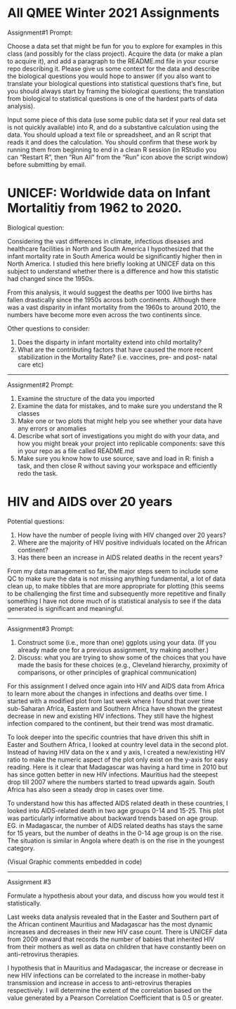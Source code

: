 # All QMEE Winter 2021 Assignments

Assignment#1 Prompt:

Choose a data set that might be fun for you to explore for examples in this class (and possibly for the class project). Acquire the data (or make a plan to acquire it), and add a paragraph to the README.md file in your course repo describing it. Please give us some context for the data and describe the biological questions you would hope to answer (if you also want to translate your biological questions into statistical questions that’s fine, but you should always start by framing the biological questions; the translation from biological to statistical questions is one of the hardest parts of data analysis).

Input some piece of this data (use some public data set if your real data set is not quickly available) into R, and do a substantive calculation using the data. You should upload a text file or spreadsheet, and an R script that reads it and does the calculation. You should confirm that these work by running them from beginning to end in a clean R session (in RStudio you can “Restart R”, then “Run All” from the “Run” icon above the script window) before submitting by email.

# UNICEF: Worldwide data on Infant Mortalitiy from 1962 to 2020.

Biological question:

Considering the vast differences in climate, infectious diseases and healthcare facilities in North and South America I hypothesized that the infant mortality rate in South America would be significantly higher then in North America. I studied this here briefly looking at UNICEF data on this subject to understand whether there is a difference and how this statistic had changed since the 1950s.  

From this analysis, it would suggest the deaths per 1000 live births has fallen drastically since the 1950s across both continents. Although there was a vast disparity in infant mortality from the 1960s to around 2010, the numbers have become more even across the two continents since.

Other questions to consider:

1. Does the disparty in infant mortality extend into child mortality?
2. What are the contributing factors that have caused the more recent stabilization in the Mortality Rate? (i.e. vaccines, pre- and post- natal care etc) 

_____________

Assignment#2 Prompt:

1. Examine the structure of the data you imported
2. Examine the data for mistakes, and to make sure you understand the R classes
3. Make one or two plots that might help you see whether your data have any errors or anomalies
4. Describe what sort of investigations you might do with your data, and how you might break your project into replicable components: save      this in your repo as a file called README.md
5. Make sure you know how to use source, save and load in R: finish a task, and then close R without saving your workspace and efficiently       redo the task.

# HIV and AIDS over 20 years 

Potential questions:

1. How have the number of people living with HIV changed over 20 years? 
2. Where are the majority of HIV positive individuals located on the African continent? 
3. Has there been an increase in AIDS related deaths in the recent years? 

From my data management so far, the major steps seem to include some QC to make sure the data is not missing anything fundamental, 
a lot of data clean up, to make tibbles that are more appropriate for plotting (this seems to be challenging the first time and subsequently more repetitive and finally something I have not done much of is statistical analysis to see if the data generated is significant and meaningful. 

_____________

Assignment#3 Prompt: 

1. Construct some (i.e., more than one) ggplots using your data. (If you already made one for a previous           assignment, try making another.) 
2. Discuss:
   what you are trying to show
   some of the choices that you have made
   the basis for these choices (e.g., Cleveland hierarchy, proximity of comparisons, or other principles of        graphical communication)

For this assignment I delved once again into HIV and AIDS data from Africa to learn more about the changes in infections and deaths over time. I started with a modified plot from last week where I found that over time sub-Saharan Africa, Eastern and Southern Africa have shown the greatest decrease in new and existing HIV infections. They still have the highest infection compared to the continent, but their trend was most dramatic.

To look deeper into the specific countries that have driven this shift in Easter and Southern Africa, I looked at country level data in the second plot. Instead of having HIV data on the x and y axis, I created a new/existing HIV ratio to make the numeric aspect of the plot only exist on the y-axis for easy reading. Here is it clear that Madagascar was having a hard time in 2010 but has since gotten better in new HIV infections. Mauritius had the steepest drop till 2007 where the numbers started to tread upwards again. South Africa has also seen a steady drop in cases over time. 

To understand how this has affected AIDS related death in these countries, I looked into AIDS-related death in two age groups 0-14 and 15-25. This plot was particularly informative about backward trends based on age group. EG. in Madagascar, the number of AIDS related deaths has stays the same for 15 years, but the number of deaths in the 0-14 age group is on the rise. The situation is similar in Angola where death is on the rise in the youngest category. 

(Visual Graphic comments embedded in code)

________________________________

Assignment #3

Formulate a hypothesis about your data, and discuss how you would test it statistically.

Last weeks data analysis revealed that in the Easter and Southern part of the African 
continent Mauritius and Madagascar has the most dynamic increases and decreases in their new HIV case count. There is UNICEF data from 2009 onward that records the number of babies that inherited HIV from their mothers as well as data on children that have constantly been on anti-retrovirus therapies. 

I hypothesis that in Mauritius and Madagascar, the increase or decrease in new HIV infections can be correlated to the increase in mother-baby transmission and increase in access to anti-retrovirus therapies respectively. I will determine the extent of the correlation based on the value generated by a Pearson Correlation Coefficient that is 0.5 or greater. 


